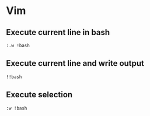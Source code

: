 # Vim

## Execute current line in bash
```
:.w !bash
```
## Execute current line and write output
```
!!bash
```
## Execute selection
```
:w !bash
```
